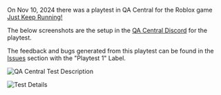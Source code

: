 On Nov 10, 2024 there was a playtest in QA Central for the Roblox game [Just Keep Running!](https://www.roblox.com/games/115976501112838/Just-Keep-Running)

The below screenshots are the setup in the [QA Central Discord](https://discord.com/channels/870575002536280074/982328972979367987/1305230506660462594) for the playtest. 

The feedback and bugs generated from this playtest can be found in the [Issues](https://github.com/AnnieStrawfairy/JustKeepRunning/issues) section with the "Playtest 1" Label.

![QA Central Test Description](https://github.com/user-attachments/assets/9af285ed-11a9-4ab6-8fba-bccf6780bd17)


![Test Details](https://github.com/user-attachments/assets/183b558a-6c2d-489a-893d-ce17a762994a)
